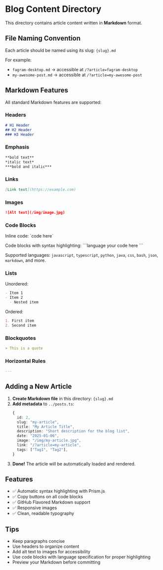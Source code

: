 # Blog Content Directory

This directory contains article content written in **Markdown** format.

## File Naming Convention

Each article should be named using its slug: `{slug}.md`

For example:
- `fagram-desktop.md` → accessible at `/?article=fagram-desktop`
- `my-awesome-post.md` → accessible at `/?article=my-awesome-post`

## Markdown Features

All standard Markdown features are supported:

### Headers
```markdown
# H1 Header
## H2 Header
### H3 Header
```

### Emphasis
```markdown
**bold text**
*italic text*
***bold and italic***
```

### Links
```markdown
[Link text](https://example.com)
```

### Images
```markdown
![Alt text](/img/image.jpg)
```

### Code Blocks

Inline code: \`code here\`

Code blocks with syntax highlighting:
\`\`\`language
your code here
\`\`\`

Supported languages: `javascript`, `typescript`, `python`, `java`, `css`, `bash`, `json`, `markdown`, and more.

### Lists

Unordered:
```markdown
- Item 1
- Item 2
  - Nested item
```

Ordered:
```markdown
1. First item
2. Second item
```

### Blockquotes
```markdown
> This is a quote
```

### Horizontal Rules
```markdown
---
```

## Adding a New Article

1. **Create Markdown file** in this directory: `{slug}.md`
2. **Add metadata** to `../posts.ts`:
   ```typescript
   {
     id: 2,
     slug: "my-article",
     title: "My Article Title",
     description: "Short description for the blog list",
     date: "2025-01-06",
     image: "/img/my-article.jpg",
     link: "/?article=my-article",
     tags: ["Tag1", "Tag2"],
   }
   ```
3. **Done!** The article will be automatically loaded and rendered.

## Features

- ✅ Automatic syntax highlighting with Prism.js
- ✅ Copy buttons on all code blocks
- ✅ GitHub Flavored Markdown support
- ✅ Responsive images
- ✅ Clean, readable typography

## Tips

- Keep paragraphs concise
- Use headers to organize content
- Add alt text to images for accessibility
- Use code blocks with language specification for proper highlighting
- Preview your Markdown before committing
